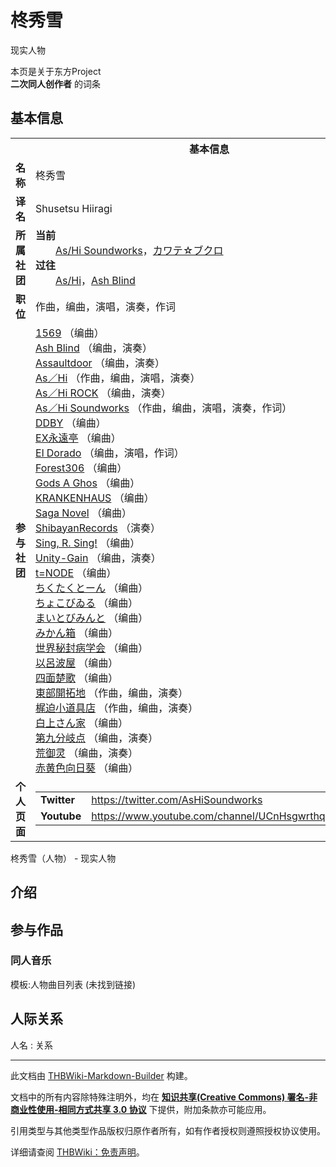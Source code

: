 # 柊秀雪

<!-- source html: G:\repos\THBWiki-Markdown-Builder\THBWikiMarkdown\Temp\main\c\c5\ns0%3A%E6%9F%8A%E7%A7%80%E9%9B%AA.html -->

现实人物

本页是关于东方Project  
 **二次同人创作者** 的词条

## 基本信息

<table><tbody><tr><th colspan="3">基本信息</th></tr><tr><td class="label"><b>名称</b></td><td> 柊秀雪 </td></tr><tr><td class="label"><b>译名</b></td><td>Shusetsu Hiiragi</td></tr><tr><td class="label"><b>所属社团</b></td><td><b>当前</b><div style="margin-left:2em;"><a href="/As%EF%BC%8FHi_Soundworks" title="As／Hi Soundworks" unred="">As/Hi Soundworks</a>，<a href="./As／Hi_ROCK.md" title="As／Hi ROCK" unred="">カワテ☆ブクロ</a></div><b>过往</b><div style="margin-left:2em;"><a href="./As／Hi.md" title="As／Hi" unred="">As/Hi</a>，<a href="./Ash_Blind.md" title="Ash Blind">Ash Blind</a></div></td></tr><tr><td class="label"><b>职位</b></td><td>作曲，编曲，演唱，演奏，作词</td></tr><tr><td class="label"><b>参与社团</b></td><td><a href="./1569.md" title="1569">1569</a> （编曲）<br><a href="./Ash_Blind.md" title="Ash Blind">Ash Blind</a> （编曲，演奏）<br><a href="./Assaultdoor.md" title="Assaultdoor">Assaultdoor</a> （编曲，演奏）<br><a href="./As／Hi.md" title="As／Hi">As／Hi</a> （作曲，编曲，演唱，演奏）<br><a href="./As／Hi_ROCK.md" title="As／Hi ROCK">As／Hi ROCK</a> （编曲，演奏）<br><a href="/As%EF%BC%8FHi_Soundworks" title="As／Hi Soundworks">As／Hi Soundworks</a> （作曲，编曲，演唱，演奏，作词）<br><a href="./DDBY.md" title="DDBY">DDBY</a> （编曲）<br><a href="./EX永遠亭.md" title="EX永遠亭">EX永遠亭</a> （编曲）<br><a href="./El_Dorado.md" title="El Dorado">El Dorado</a> （编曲，演唱，作词）<br><a href="./Forest306.md" title="Forest306">Forest306</a> （编曲）<br><a href="./Gods_A_Ghos.md" title="Gods A Ghos">Gods A Ghos</a> （编曲）<br><a href="/index.php?title=KRANKENHAUS&amp;action=edit&amp;redlink=1" class="new" title="KRANKENHAUS（页面不存在）">KRANKENHAUS</a> （编曲）<br><a href="./Saga_Novel.md" title="Saga Novel">Saga Novel</a> （编曲）<br><a href="./ShibayanRecords.md" title="ShibayanRecords">ShibayanRecords</a> （演奏）<br><a href="./Sing,_R._Sing!.md" title="Sing, R. Sing!">Sing, R. Sing!</a> （编曲）<br><a href="./Unity-Gain.md" title="Unity-Gain">Unity-Gain</a> （编曲，演奏）<br><a href="./t=NODE.md" title="t=NODE">t=NODE</a> （编曲）<br><a href="./ちくたくとーん.md" title="ちくたくとーん">ちくたくとーん</a> （编曲）<br><a href="./ちょこびゐる.md" title="ちょこびゐる">ちょこびゐる</a> （编曲）<br><a href="./まいとびみんと.md" title="まいとびみんと">まいとびみんと</a> （编曲）<br><a href="./みかん箱.md" title="みかん箱">みかん箱</a> （编曲）<br><a href="./世界秘封病学会.md" title="世界秘封病学会">世界秘封病学会</a> （编曲）<br><a href="./以呂波屋.md" title="以呂波屋">以呂波屋</a> （编曲）<br><a href="./四面楚歌.md" title="四面楚歌">四面楚歌</a> （编曲）<br><a href="./東部開拓地.md" title="東部開拓地">東部開拓地</a> （作曲，编曲，演奏）<br><a href="./梶迫小道具店.md" title="梶迫小道具店">梶迫小道具店</a> （作曲，编曲，演奏）<br><a href="./白上さん家.md" title="白上さん家">白上さん家</a> （编曲）<br><a href="./第九分岐点.md" title="第九分岐点">第九分岐点</a> （编曲，演奏）<br><a href="./荒御灵.md" title="荒御灵">荒御灵</a> （编曲，演奏）<br><a href="./赤黄色向日葵.md" title="赤黄色向日葵">赤黄色向日葵</a> （编曲）</td></tr><tr><td class="label"><b>个人页面</b></td><td><table border="0" cellspacing="0" cellpadding="0"><tbody><tr><td><b>Twitter</b></td><td><a rel="nofollow" class="external free" href="https://twitter.com/AsHiSoundworks">https://twitter.com/AsHiSoundworks</a></td></tr><tr><td><b>Youtube</b></td><td><a rel="nofollow" class="external free" href="https://www.youtube.com/channel/UCnHsgwrthq4jdazjqQWtfzw">https://www.youtube.com/channel/UCnHsgwrthq4jdazjqQWtfzw</a></td></tr></tbody></table></td></tr></tbody></table>

柊秀雪（人物） - 现实人物

## 介绍

## 参与作品

### 同人音乐
  
模板:人物曲目列表 (未找到链接)
  


## 人际关系
人名
: 关系





---

此文档由 [THBWiki-Markdown-Builder](https://github.com/Delsin-Yu/THBWiki-Markdown-Builder) 构建。

文档中的所有内容除特殊注明外，均在 [**知识共享(Creative Commons) 署名-非商业性使用-相同方式共享 3.0 协议**](https://creativecommons.org/licenses/by-sa/3.0/deed.zh-hans) 下提供，附加条款亦可能应用。

引用类型与其他类型作品版权归原作者所有，如有作者授权则遵照授权协议使用。

详细请查阅 [THBWiki：免责声明](https://thbwiki.cc/THBWiki:%E5%85%8D%E8%B4%A3%E5%A3%B0%E6%98%8E)。

